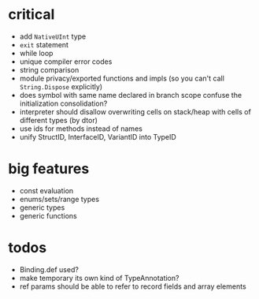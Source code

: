 # critical

* add `NativeUInt` type
* `exit` statement
* while loop
* unique compiler error codes
* string comparison
* module privacy/exported functions and impls (so you can't call `String.Dispose` explicitly)
* does symbol with same name declared in branch scope confuse the initialization consolidation?
* interpreter should disallow overwriting cells on stack/heap with cells of different types (by dtor)
* use ids for methods instead of names
* unify StructID, InterfaceID, VariantID into TypeID

# big features

* const evaluation
* enums/sets/range types
* generic types
* generic functions

# todos

* Binding.def used?
* make temporary its own kind of TypeAnnotation?
* ref params should be able to refer to record fields and array elements
